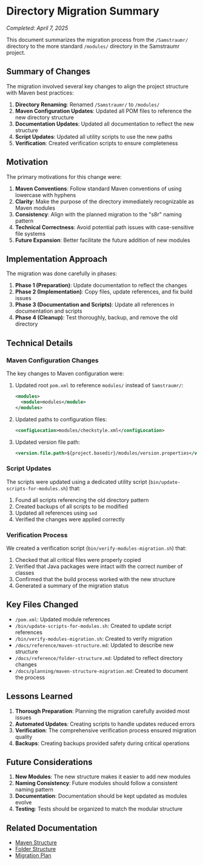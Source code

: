 <!--
Copyright (c) 2025 Eric C. Mumford (@heymumford)

This software was developed with analytical assistance from AI tools 
including Claude 3.7 Sonnet, Claude Code, and Google Gemini Deep Research,
which were used as paid services. All intellectual property rights 
remain exclusively with the copyright holder listed above.

Licensed under the Mozilla Public License 2.0
-->

# Directory Migration Summary

*Completed: April 7, 2025*

This document summarizes the migration process from the `/Samstraumr/` directory to the more standard `/modules/` directory in the Samstraumr project.

## Summary of Changes

The migration involved several key changes to align the project structure with Maven best practices:

1. **Directory Renaming**: Renamed `/Samstraumr/` to `/modules/`
2. **Maven Configuration Updates**: Updated all POM files to reference the new directory structure
3. **Documentation Updates**: Updated all documentation to reflect the new structure
4. **Script Updates**: Updated all utility scripts to use the new paths
5. **Verification**: Created verification scripts to ensure completeness

## Motivation

The primary motivations for this change were:

1. **Maven Conventions**: Follow standard Maven conventions of using lowercase with hyphens
2. **Clarity**: Make the purpose of the directory immediately recognizable as Maven modules
3. **Consistency**: Align with the planned migration to the "s8r" naming pattern
4. **Technical Correctness**: Avoid potential path issues with case-sensitive file systems
5. **Future Expansion**: Better facilitate the future addition of new modules

## Implementation Approach

The migration was done carefully in phases:

1. **Phase 1 (Preparation)**: Update documentation to reflect the changes
2. **Phase 2 (Implementation)**: Copy files, update references, and fix build issues
3. **Phase 3 (Documentation and Scripts)**: Update all references in documentation and scripts
4. **Phase 4 (Cleanup)**: Test thoroughly, backup, and remove the old directory

## Technical Details

### Maven Configuration Changes

The key changes to Maven configuration were:

1. Updated root `pom.xml` to reference `modules/` instead of `Samstraumr/`:
   ```xml
   <modules>
     <module>modules</module>
   </modules>
   ```

2. Updated paths to configuration files:
   ```xml
   <configLocation>modules/checkstyle.xml</configLocation>
   ```

3. Updated version file path:
   ```xml
   <version.file.path>${project.basedir}/modules/version.properties</version.file.path>
   ```

### Script Updates

The scripts were updated using a dedicated utility script (`bin/update-scripts-for-modules.sh`) that:

1. Found all scripts referencing the old directory pattern
2. Created backups of all scripts to be modified
3. Updated all references using `sed`
4. Verified the changes were applied correctly

### Verification Process

We created a verification script (`bin/verify-modules-migration.sh`) that:

1. Checked that all critical files were properly copied
2. Verified that Java packages were intact with the correct number of classes
3. Confirmed that the build process worked with the new structure
4. Generated a summary of the migration status

## Key Files Changed

- `/pom.xml`: Updated module references
- `/bin/update-scripts-for-modules.sh`: Created to update script references
- `/bin/verify-modules-migration.sh`: Created to verify migration
- `/docs/reference/maven-structure.md`: Updated to describe new structure
- `/docs/reference/folder-structure.md`: Updated to reflect directory changes
- `/docs/planning/maven-structure-migration.md`: Created to document the process

## Lessons Learned

1. **Thorough Preparation**: Planning the migration carefully avoided most issues
2. **Automated Updates**: Creating scripts to handle updates reduced errors
3. **Verification**: The comprehensive verification process ensured migration quality
4. **Backups**: Creating backups provided safety during critical operations

## Future Considerations

1. **New Modules**: The new structure makes it easier to add new modules
2. **Naming Consistency**: Future modules should follow a consistent naming pattern
3. **Documentation**: Documentation should be kept updated as modules evolve
4. **Testing**: Tests should be organized to match the modular structure

## Related Documentation

- [Maven Structure](/docs/reference/maven-structure.md)
- [Folder Structure](/docs/reference/folder-structure.md)
- [Migration Plan](/docs/planning/maven-structure-migration.md)